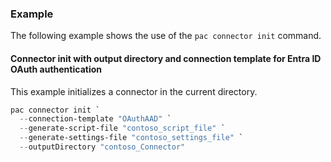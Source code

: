 ### Example

The following example shows the use of the `pac connector init` command.

#### Connector init with output directory and connection template for Entra ID OAuth authentication

This example initializes a connector in the current directory.

```powershell
pac connector init `
  --connection-template "OAuthAAD" `
  --generate-script-file "contoso_script_file" `
  --generate-settings-file "contoso_settings_file" `
  --outputDirectory "contoso_Connector"
```
